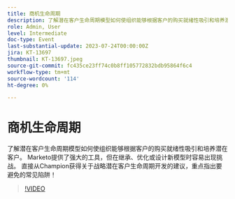 ```yaml
---
title: 商机生命周期
description: 了解潜在客户生命周期模型如何使组织能够根据客户的购买就绪性吸引和培养潜在客户。 Marketo提供了强大的工具，但在继承、优化或设计新模型时容易出现挑战。 直接从Champion获得关于战略潜在客户生命周期开发的建议，重点指出要避免的常见陷阱！
role: Admin, User
level: Intermediate
doc-type: Event
last-substantial-update: 2023-07-24T00:00:00Z
jira: KT-13697
thumbnail: KT-13697.jpeg
source-git-commit: fc435ce23ff74c0b8ff105772832bdb95864f6c4
workflow-type: tm+mt
source-wordcount: '114'
ht-degree: 0%

---
```



# 商机生命周期

了解潜在客户生命周期模型如何使组织能够根据客户的购买就绪性吸引和培养潜在客户。 Marketo提供了强大的工具，但在继承、优化或设计新模型时容易出现挑战。 直接从Champion获得关于战略潜在客户生命周期开发的建议，重点指出要避免的常见陷阱！

>[!VIDEO](https://video.tv.adobe.com/v/3421711/?learn=on)
